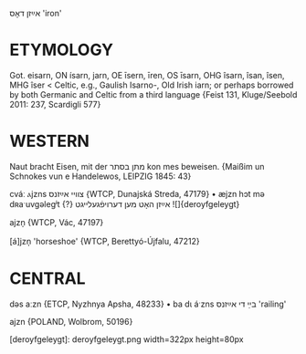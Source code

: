 אײַזן
דאָס
'iron'

ETYMOLOGY
===========
Got. eisarn, ON ísarn, jarn, OE īsern, īren, OS īsarn, OHG îsarn, îsan, îsen, MHG îser < Celtic, e.g., Gaulish Isarno-, Old Irish iarn; or perhaps borrowed by both Germanic and Celtic from a third language
{Feist 131, Kluge/Seebold 2011: 237, Scardigli 577}

WESTERN
========

Naut bracht Eisen, mit der מתן בסתר kon mes beweisen.
{Maißim un Schnokes vun e Handelewos, LEIPZIG 1845: 43}

cváː ⲁjzns צוויי אײַזנס {WTCP, Dunajská Streda, 47179}
	•	æjzn hɔt mə dʀaˑuvgəlegʲt {?} אײַזן האָט מען דערויפֿגעלייגט
![]{deroyfgeleygt}

ajzn̩ {WTCP, Vác, 47197}

[á]jzn̩ 'horseshoe' {WTCP, Berettyó-Újfalu, 47212}

CENTRAL
========

dəs aːzn {ETCP, Nyzhnya Apsha, 48233}
	•	ba dɩ áˑzns בײַ די אײַזנס 'railing'

ajzn {POLAND, Wolbrom, 50196}

[deroyfgeleygt]: deroyfgeleygt.png width=322px height=80px